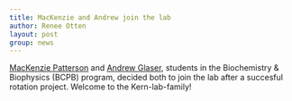 ```yaml
---
title: MacKenzie and Andrew join the lab
author: Renee Otten
layout: post
group: news
---
```


<a href="/member/#MacKenzie+Patterson">MacKenzie Patterson</a> and <a href="/member/#Andrew+Glaser">Andrew Glaser</a>, students in the Biochemistry & Biophysics (BCPB) program, decided both to join the lab after a succesful rotation project. Welcome to the Kern-lab-family!
